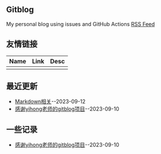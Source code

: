 ## Gitblog
My personal blog using issues and GitHub Actions 
[RSS Feed](https://raw.githubusercontent.com/hadleysu/gitblog/main/feed.xml)

## 友情链接
<table>
<thead>
<tr>
<th>Name</th>
<th>Link</th>
<th>Desc</th>
</tr>
</thead>
<tbody>
<tr>
<td></td>
<td></td>
<td></td>
</tr>
</tbody>
</table>

## 最近更新
- [Markdown相关](https://github.com/hadleysu/gitblog/issues/3)--2023-09-12
- [感谢yihong老师的gitblog项目](https://github.com/hadleysu/gitblog/issues/2)--2023-09-10
## 一些记录
- [感谢yihong老师的gitblog项目](https://github.com/hadleysu/gitblog/issues/2)--2023-09-10
